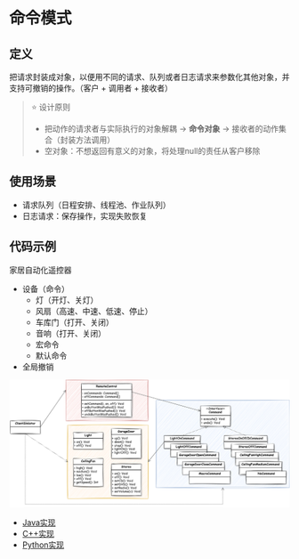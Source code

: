 # 命令模式

## 定义
把请求封装成对象，以便用不同的请求、队列或者日志请求来参数化其他对象，并支持可撤销的操作。（客户 + 调用者 + 接收者）

> ⭐ 设计原则
> - 把动作的请求者与实际执行的对象解耦 -> **命令对象** -> 接收者的动作集合（封装方法调用）
> - 空对象：不想返回有意义的对象，将处理null的责任从客户移除

## 使用场景
- 请求队列（日程安排、线程池、作业队列）
- 日志请求：保存操作，实现失败恢复

## 代码示例
家居自动化遥控器
- 设备（命令）
  - 灯（开灯、关灯）
  - 风扇（高速、中速、低速、停止）
  - 车库门（打开、关闭）
  - 音响（打开、关闭）
  - 宏命令
  - 默认命令
- 全局撤销

![](img/command_pattern.svg)

- [Java实现](code/Java/command)
- [C++实现](code/C++/command)
- [Python实现](code/Python/command)
